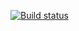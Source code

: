 [![Build status](https://ci.appveyor.com/api/projects/status/4ptkxdq3ec2h4fpp?svg=true)](https://ci.appveyor.com/project/Acdys/postman-echo)
